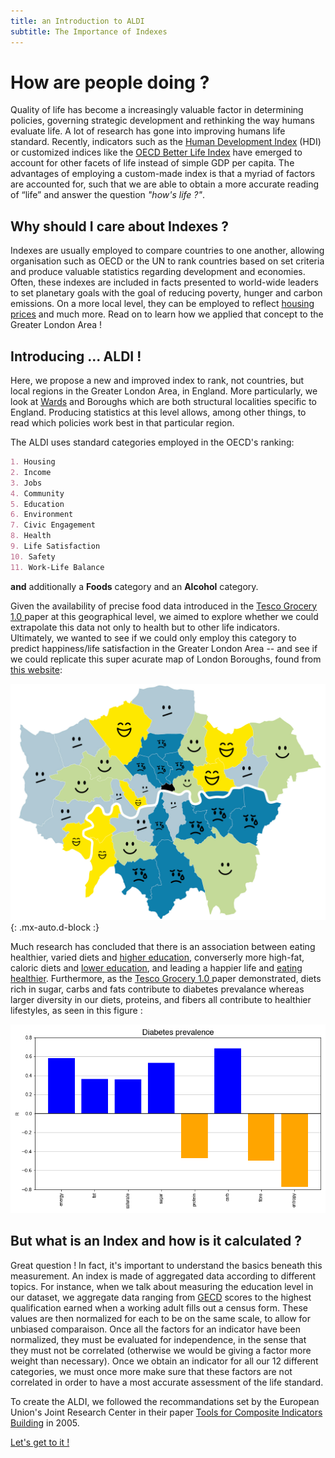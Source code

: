```yaml
---
title: an Introduction to ALDI 
subtitle: The Importance of Indexes 
---
```


# How are people doing ? 

Quality of life has become a increasingly valuable factor in determining policies, governing strategic development and rethinking the way humans evaluate life. A lot of research has gone into improving humans life standard. Recently, indicators such as the [Human Development Index](http://hdr.undp.org/en/content/human-development-index-hdi) (HDI) or customized indices like the [OECD Better Life Index](http://www.oecdbetterlifeindex.org/#/11111111111) have emerged to account for other facets of life instead of simple GDP per capita. The advantages of employing a custom-made index is that a myriad of factors are accounted for, such that we are able to obtain a more accurate reading of “life” and answer the question _"how's life ?"_.

## Why should I care about Indexes ?

Indexes are usually employed to compare countries to one another, allowing organisation such as OECD or the UN to rank countries based on set criteria and produce valuable statistics regarding development and economies. Often, these indexes are included in facts presented to world-wide leaders to set planetary goals with the goal of reducing poverty, hunger and carbon emissions. On a more local level, they can be employed to reflect [housing prices](https://www.homesandproperty.co.uk/property-news/the-best-place-to-live-in-london-revealed-in-new-report-into-the-uks-wellbeing-a124381.html) and much more. Read on to learn how we applied that concept to the Greater London Area !

## Introducing ... ALDI !

Here, we propose a new and improved index to rank, not countries, but local regions in the Greater London Area, in England. More particularly, we look at [Wards](https://en.wikipedia.org/wiki/Wards_and_electoral_divisions_of_the_United_Kingdom) and Boroughs which are both structural localities specific to England. Producing statistics at this level allows, among other things, to read which policies work best in that particular region.  

The ALDI uses standard categories employed in the OECD's ranking:

```markdown
1. Housing
2. Income
3. Jobs
4. Community
5. Education
6. Environment
7. Civic Engagement
8. Health
9. Life Satisfaction
10. Safety
11. Work-Life Balance
```
**and** additionally a **Foods** category and an **Alcohol** category. 

Given the availability of precise food data introduced in the [Tesco Grocery 1.0 ](https://www.nature.com/articles/s41597-020-0397-7) paper at this geographical level, we aimed to explore whether we could extrapolate this data not only to health but to other life indicators. Ultimately, we wanted to see if we could only employ this category to predict happiness/life satisfaction in the Greater London Area -- and see if we could replicate this super acurate map of London Boroughs, found from [this website](https://www.timeout.com/london/blog/this-map-shows-londons-happiest-and-saddest-boroughs-100516):

![alt_text](https://github.com/charlyneburki/The-ALDI/blob/master/assets/img/super_accurate_validation_data.jpg){: .mx-auto.d-block :}

Much research has concluded that there is an association between eating healthier, varied diets and [higher education](https://www.cambridge.org/core/journals/public-health-nutrition/article/relationship-between-education-and-food-consumption-in-the-1995-australian-national-nutrition-survey/8464FAE847878D59E8D2DD2D06ABB123), converserly more high-fat, caloric diets and [lower education](https://www.sciencedaily.com/releases/2013/11/131106202251.htm), and leading a happier life and [eating healthier](https://link.springer.com/article/10.1007/s11482-019-09748-7#:~:text=Both%20studies%20found%20positive%20correlations,level%20was%20not%20investigated%20longitudinally). Furthermore, as the [Tesco Grocery 1.0 ](https://www.nature.com/articles/s41597-020-0397-7) paper demonstrated, diets rich in sugar, carbs and fats contribute to diabetes prevalance whereas larger diversity in our diets, proteins, and fibers all contribute to healthier lifestyles, as seen in this figure : 

![diab_prev](https://github.com/charlyneburki/The-ALDI/blob/master/assets/img/diabetes_prev.png)

## But what is an Index and how is it calculated ?

Great question ! In fact, it's important to understand the basics beneath this measurement. An index is made of aggregated data according to different topics. For instance, when we talk about measuring the education level in our dataset, we aggregate data ranging from [GECD](https://en.wikipedia.org/wiki/General_Certificate_of_Secondary_Education) scores to the highest qualification earned when a working adult fills out a census form. These values are then normalized for each to be on the same scale, to allow for unbiased comparaison. Once all the factors for an indicator have been normalized, they must be evaluated for independence, in the sense that they must not be correlated (otherwise we would be giving a factor more weight than necessary). Once we obtain an indicator for all our 12 different categories, we must once more make sure that these factors are not correlated in order to have a most accurate assessment of the life standard.  

To create the ALDI, we followed the recommandations set by the European Union's Joint Research Center in their paper [Tools for Composite Indicators Building](https://publications.jrc.ec.europa.eu/repository/bitstream/JRC31473/EUR%2021682%20EN.pdf?fbclid=IwAR1fziDRyxp6F9B6RAk6wT7pvjBuxs3zV56L-GwR2XYZyczYuDKSd9jy990) in 2005. 

[Let's get to it !](https://charlyneburki.github.io/The-ALDI/aldi/) 




